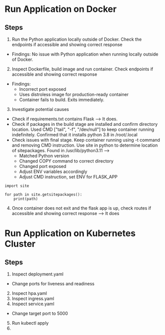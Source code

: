 # Run Application on Docker

## Steps
1. Run the Python application locally outside of Docker. Check the endpoints if accessible and showing correct response
- Findings: No issue with Python application when running locally outside of Docker.
2. Inspect Dockerfile, build image and run container. Check endpoints if accessible and showing correct response
- Findings: 
    - Incorrect port exposed
    - Uses distroless image for production-ready container
    - Container fails to build. Exits immediately.
3. Investigate potential causes
- Check if requirements.txt contains Flask --> It does.
- Check if packages in the build stage are installed and confirm directory location. Used CMD ["tail", "-f", "/dev/null"] to keep container running indefinitely. Confirmed that it installs python 3.8 in /root/.local
- Check issues with final stage. Keep container running using -t command and removing CMD instruction. Use site in python to determine location of sitepackages. Found in /usr/lib/python3.11 -->
    - Matched Python version 
    - Changed COPY command to correct directory
    - Changed port exposed
    - Adjust ENV variables accordingly
    - Adjust CMD instruction, set ENV for FLASK_APP
```
import site

for path in site.getsitepackages():
    print(path)
```
4. Once container does not exit and the flask app is up, check routes if accessible and showing correct response --> It does

# Run Application on Kubernetes Cluster
## Steps
1. Inspect deployment.yaml
- Change ports for liveness and readiness
2. Inspect hpa.yaml
3. Inspect ingress.yaml
4. Inspect service.yaml
- Change target port to 5000
5. Run kubectl apply
6. 


